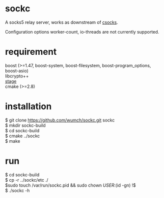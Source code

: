 # sockc

A socks5 relay server, works as downstream of [csocks](https://github.com/wumch/csocks).

Configuration options worker-count, io-threads are not currently supported.

# requirement
boost (>=1.47, boost-system, boost-filesystem, boost-program_options, boost-asio)  
libcrypto++  
[stage](https://github.com/wumch/stage)  
cmake (>=2.8)  

# installation
$ git clone https://github.com/wumch/sockc.git sockc  
$ mkdir sockc-build  
$ cd sockc-build  
$ cmake ../sockc  
$ make  

# run
$ cd sockc-build  
$ cp -r ../sockc/etc ./  
$sudo touch /var/run/sockc.pid && sudo chown ${USER}:$(id -gn) !$  
$ ./sockc -h  
